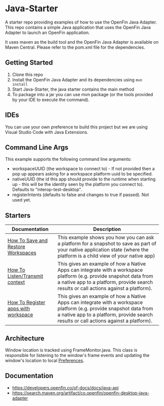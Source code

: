 # Java-Starter
A starter repo providing examples of how to use the OpenFin Java Adapter.
This repo contains a simple Java application that uses the OpenFin Java Adapter to launch an OpenFin application.

It uses maven as the build tool and the OpenFin Java Adapter is available on Maven Central. 
Please refer to the pom.xml file for the dependencies.

## Getting Started
1. Clone this repo
2. Install the OpenFin Java Adapter and its dependencies using `mvn install`
3. Start Java-Starter, the java starter contains the main method
4. To package into a jar you can use mvn package (or the tools provided by your IDE to execute the command). 

## IDEs

You can use your own preference to build this project but we are using Visual Studio Code with Java Extensions.

## Command Line Args

This example supports the following command line arguments:

- workspaceUUID (the workspace to connect to) - If not provided then a pop up appears asking for a workspace platform uuid to be specified.
- nativeUUID (the id this app should provide to the runtime when starting up - this will be the identity seen by the platform you connect to). Defaults to "interop-test-desktop".
- registerIntents (defaults to false and changes to true if passed). Not used yet.

## Starters

| Documentation                                                        | Description                                                                                                                                                                  |
|----------------------------------------------------------------------| ---------------------------------------------------------------------------------------------------------------------------------------------------------------------------- |
| [How To Save and Restore Workspaces](Docs/SaveWorkspace.md) | This example shows you how you can ask a platform for a snapshot to save as part of your native application state (where the platform is a child view of your native app) |
| [How To Listen/Transmit context](Docs/ContextSharing.md)           | This gives an example of how a Native Apps can integrate with a workspace platform (e.g. provide snapshot data from a native app to a platform, provide search results or call actions against a platform).|
| [How To Register apps with workspace](Docs/RegisterApps.md)        | This gives an example of how a Native Apps can integrate with a workspace platform (e.g. provide snapshot data from a native app to a platform, provide search results or call actions against a platform).|

## Architecture

Window location is tracked using FrameMonitor.java. This class is responsible for listening to the window's frame events and updating the window's location to local [Preferences](https://docs.oracle.com/javase/7/docs/api/java/util/prefs/Preferences.html).


## Documentation
- https://developers.openfin.co/of-docs/docs/java-api
- https://search.maven.org/artifact/co.openfin/openfin-desktop-java-adapter

